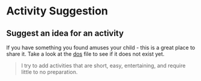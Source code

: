 # Activity Suggestion
Suggest an idea for an activity
---

If you have something you found amuses your child - this is a great place to share it.
Take a look at the [dos](https://github.com/omrilotan/doowat/blob/master/src/dos/en.txt) file to see if it does not exist yet.

> I try to add activities that are short, easy, entertaining, and require little to no preparation.
